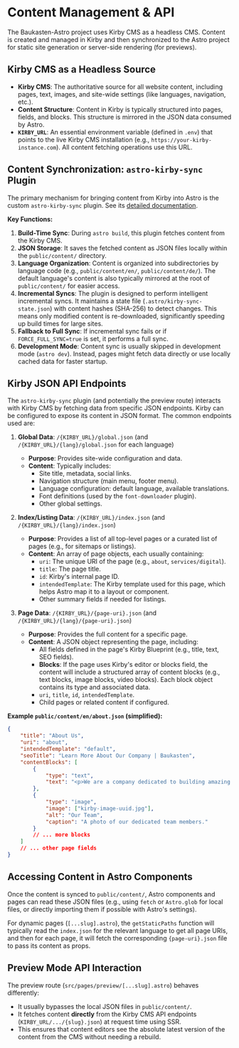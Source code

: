 # Content Management & API

The Baukasten-Astro project uses Kirby CMS as a headless CMS. Content is created and managed in Kirby and then synchronized to the Astro project for static site generation or server-side rendering (for previews).

## Kirby CMS as a Headless Source

- **Kirby CMS**: The authoritative source for all website content, including pages, text, images, and site-wide settings (like languages, navigation, etc.).
- **Content Structure**: Content in Kirby is typically structured into pages, fields, and blocks. This structure is mirrored in the JSON data consumed by Astro.
- **`KIRBY_URL`**: An essential environment variable (defined in `.env`) that points to the live Kirby CMS installation (e.g., `https://your-kirby-instance.com`). All content fetching operations use this URL.

## Content Synchronization: `astro-kirby-sync` Plugin

The primary mechanism for bringing content from Kirby into Astro is the custom `astro-kirby-sync` plugin. See its [detailed documentation](../plugins/astro-kirby-sync/README.md).

**Key Functions:**

1.  **Build-Time Sync**: During `astro build`, this plugin fetches content from the Kirby CMS.
2.  **JSON Storage**: It saves the fetched content as JSON files locally within the `public/content/` directory.
3.  **Language Organization**: Content is organized into subdirectories by language code (e.g., `public/content/en/`, `public/content/de/`). The default language's content is also typically mirrored at the root of `public/content/` for easier access.
4.  **Incremental Syncs**: The plugin is designed to perform intelligent incremental syncs. It maintains a state file (`.astro/kirby-sync-state.json`) with content hashes (SHA-256) to detect changes. This means only modified content is re-downloaded, significantly speeding up build times for large sites.
5.  **Fallback to Full Sync**: If incremental sync fails or if `FORCE_FULL_SYNC=true` is set, it performs a full sync.
6.  **Development Mode**: Content sync is usually skipped in development mode (`astro dev`). Instead, pages might fetch data directly or use locally cached data for faster startup.

## Kirby JSON API Endpoints

The `astro-kirby-sync` plugin (and potentially the preview route) interacts with Kirby CMS by fetching data from specific JSON endpoints. Kirby can be configured to expose its content in JSON format. The common endpoints used are:

1.  **Global Data**: `/{KIRBY_URL}/global.json` (and `/{KIRBY_URL}/{lang}/global.json` for each language)

    - **Purpose**: Provides site-wide configuration and data.
    - **Content**: Typically includes:
      - Site title, metadata, social links.
      - Navigation structure (main menu, footer menu).
      - Language configuration: default language, available translations.
      - Font definitions (used by the `font-downloader` plugin).
      - Other global settings.

2.  **Index/Listing Data**: `/{KIRBY_URL}/index.json` (and `/{KIRBY_URL}/{lang}/index.json`)

    - **Purpose**: Provides a list of all top-level pages or a curated list of pages (e.g., for sitemaps or listings).
    - **Content**: An array of page objects, each usually containing:
      - `uri`: The unique URI of the page (e.g., `about`, `services/digital`).
      - `title`: The page title.
      - `id`: Kirby's internal page ID.
      - `intendedTemplate`: The Kirby template used for this page, which helps Astro map it to a layout or component.
      - Other summary fields if needed for listings.

3.  **Page Data**: `/{KIRBY_URL}/{page-uri}.json` (and `/{KIRBY_URL}/{lang}/{page-uri}.json`)
    - **Purpose**: Provides the full content for a specific page.
    - **Content**: A JSON object representing the page, including:
      - All fields defined in the page's Kirby Blueprint (e.g., title, text, SEO fields).
      - **Blocks**: If the page uses Kirby's editor or blocks field, the content will include a structured array of content blocks (e.g., text blocks, image blocks, video blocks). Each block object contains its type and associated data.
      - `uri`, `title`, `id`, `intendedTemplate`.
      - Child pages or related content if configured.

**Example `public/content/en/about.json` (simplified):**

```json
{
	"title": "About Us",
	"uri": "about",
	"intendedTemplate": "default",
	"seoTitle": "Learn More About Our Company | Baukasten",
	"contentBlocks": [
		{
			"type": "text",
			"text": "<p>We are a company dedicated to building amazing things.</p>"
		},
		{
			"type": "image",
			"image": ["kirby-image-uuid.jpg"],
			"alt": "Our Team",
			"caption": "A photo of our dedicated team members."
		}
		// ... more blocks
	]
	// ... other page fields
}
```

## Accessing Content in Astro Components

Once the content is synced to `public/content/`, Astro components and pages can read these JSON files (e.g., using `fetch` or `Astro.glob` for local files, or directly importing them if possible with Astro's settings).

For dynamic pages (`[...slug].astro`), the `getStaticPaths` function will typically read the `index.json` for the relevant language to get all page URIs, and then for each page, it will fetch the corresponding `{page-uri}.json` file to pass its content as props.

## Preview Mode API Interaction

The preview route (`src/pages/preview/[...slug].astro`) behaves differently:

- It usually bypasses the local JSON files in `public/content/`.
- It fetches content **directly** from the Kirby CMS API endpoints (`KIRBY_URL/.../{slug}.json`) at request time using SSR.
- This ensures that content editors see the absolute latest version of the content from the CMS without needing a rebuild.
